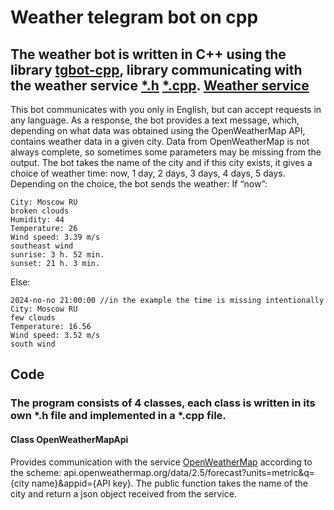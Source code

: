 # Weather telegram bot on cpp
## The weather bot is written in C++ using the library  [tgbot-cpp](https://github.com/reo7sp/tgbot-cpp), library communicating with the weather service [*.h](https://github.com/kovdan01/weather-bot/blob/master/src/weather_api.h)  [*.cpp](https://github.com/kovdan01/weather-bot/blob/master/src/weather_api.cpp). [Weather service](https://openweathermap.org)
This bot communicates with you only in English, but can accept requests in any language. As a response, the bot provides a text message, which, depending on what data was obtained using the OpenWeatherMap API, contains weather data in a given city. Data from OpenWeatherMap is not always complete, so sometimes some parameters may be missing from the output. The bot takes the name of the city and if this city exists, it gives a choice of weather time: now, 1 day, 2 days, 3 days, 4 days, 5 days. Depending on the choice, the bot sends the weather: 
If “now”:
```
City: Moscow RU
broken clouds
Humidity: 44
Temperature: 26
Wind speed: 3.39 m/s 
southeast wind
sunrise: 3 h. 52 min. 
sunset: 21 h. 3 min.
```
Else:
```
2024-no-no 21:00:00 //in the example the time is missing intentionally
City: Moscow RU
few clouds
Temperature: 16.56
Wind speed: 3.52 m/s 
south wind
```
## Code
### The program consists of 4 classes, each class is written in its own *.h file and implemented in a *.cpp file.
#### Class OpenWeatherMapApi
Provides communication with the service [OpenWeatherMap](https://openweathermap.org) according to the scheme:
api.openweathermap.org/data/2.5/forecast?units=metric&q={city name}&appid={API key}.
The public function takes the name of the city and return a json object received from the service.
